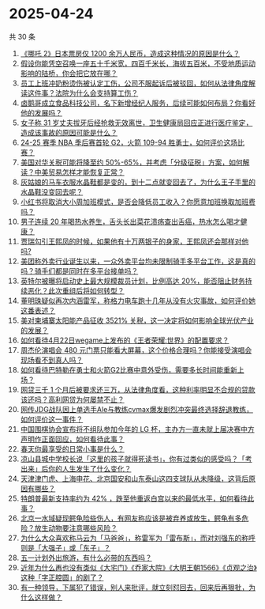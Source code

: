 # 2025-04-24

共 30 条

<!-- BEGIN ZHIHUQUESTIONS -->
<!-- 最后更新时间 Thu Apr 24 2025 14:17:12 GMT+0800 (China Standard Time) -->
1. [《哪吒 2》日本票房仅 1200 余万人民币，造成这种情况的原因是什么？](https://www.zhihu.com/question/1895783391426765300)
1. [假设你能凭空召唤一座五十千米宽，四百千米长，海拔五百米，不受地质运动影响的陆桥，你会把它放在哪？](https://www.zhihu.com/question/1891487479539934000)
1. [员工上班冲奶粉烫伤被认定工伤，公司不服起诉后被驳回，如何从法律角度解读这件事？法院为什么会支持算工伤？](https://www.zhihu.com/question/1898433666088134400)
1. [卤鹅哥成立食品科技公司，名下新增经纪人服务，后续可能如何布局？你看好他的发展吗？](https://www.zhihu.com/question/1895182962032600600)
1. [女子称 31 岁丈夫拔牙后经抢救无效离世，卫生健康局回应正进行医疗鉴定，造成该事故的原因可能是什么？](https://www.zhihu.com/question/1898104114782627300)
1. [24-25 赛季 NBA 季后赛首轮 G2，火箭 109-94 胜勇士，如何评价这场比赛？](https://www.zhihu.com/question/1898675375623628800)
1. [美国对华关税可能将降至约 50%-65%，并考虑「分级征税」方案，如何解读？中美贸易怎样才能恢复正常？](https://www.zhihu.com/question/1898647633666466800)
1. [灰姑娘的马车衣服水晶鞋都是变的，到十二点就变回去了，为什么王子手里的水晶鞋没变回去呢？](https://www.zhihu.com/question/1896872503260980500)
1. [小红书将取消大小周加班模式，是否会降低员工收入？你愿意加班换取加班费吗？](https://www.zhihu.com/question/1898672116817163500)
1. [男子连续 20 年喝热水养生，舌头长出菜花溃疡查出舌癌，热水怎么喝才健康？](https://www.zhihu.com/question/1898644583321138400)
1. [贾瑞勾引王熙凤的时候，如果他有十万两银子的身家，王熙凤还会那样对他吗?](https://www.zhihu.com/question/14352249594)
1. [美团称外卖行业诞生以来，一众外卖平台均未限制骑手多平台工作，这是真的吗？骑手们都是同时在多平台接单吗？](https://www.zhihu.com/question/1897758688107787500)
1. [英特尔被曝将启动史上最大规模裁员计划，比例高达 20%，能否阻止财务持续恶化？此次重组后将如何转型？](https://www.zhihu.com/question/1898331377079903000)
1. [董明珠疑似再次内涵雷军，称格力电车跑十几年从没有火灾事故，如何评价她这番表述？](https://www.zhihu.com/question/1898361869783238100)
1. [美对柬埔寨太阳能产品征收 3521% 关税，这一决定将如何影响全球光伏产业的发展？](https://www.zhihu.com/question/1898121499694589700)
1. [如何看待4月22日wegame上发布的《王者荣耀:世界》的配置要求？](https://www.zhihu.com/question/1897993130172740900)
1. [周杰伦演唱会 480 元门票只能看大屏幕，这个价格合理吗？你能接受演唱会现场看不到真人吗？](https://www.zhihu.com/question/1898659341768291000)
1. [如何看待巴特勒在勇士和火箭G2比赛中意外受伤，需要多长时间能重新上场？](https://www.zhihu.com/question/1898694609414119700)
1. [网贷三千 1 个月后被要求还三万，从法律角度看，这种利率明显不合规的贷款该还吗？高利网贷为何屡禁不止？](https://www.zhihu.com/question/1898364422256289300)
1. [网传JDG战队因上单选手Ale与教练cvmax爆发剧烈冲突最终选择辞退教练，如何评价这一事件？](https://www.zhihu.com/question/1897585133919373000)
1. [中国围棋协会宣布将不组队参加今年的 LG 杯，主办方一直未就上届决赛中方声明作正面回应，如何看待此事？](https://www.zhihu.com/question/1898345189745078500)
1. [春天你最享受的日常小事是什么？](https://www.zhihu.com/question/1894866299877819400)
1. [凉山县城中学校长说「这里的孩子就得死读书」，你有过类似的感受吗？「考出来」后你的人生发生了什么变化？](https://www.zhihu.com/question/1896588574071161300)
1. [天津津门虎、上海申花、北京国安和山东泰山这四支球队从未降级，这背后原因有哪些？](https://www.zhihu.com/question/1898108766580381400)
1. [特朗普最新支持率约为 42% ，跌至他重返白宫以来的最低水平，如何看待此事？](https://www.zhihu.com/question/1897962206496294700)
1. [北京一水域疑现鳄龟险些伤人，有网友称应该是被弃养或放生，鳄龟有多危险？放生动物要注意哪些风险？](https://www.zhihu.com/question/1897667501195752700)
1. [为什么大众喜欢称马云为「马爸爸」，称雷军为「雷布斯」，而对刘强东的称呼则是「大强子」或「东子」？](https://www.zhihu.com/question/1898279638427480800)
1. [五一计划外出旅游，有什么必带的东西吗？](https://www.zhihu.com/question/1898477680787195600)
1. [近年为什么再也没有类似《大宅门》《乔家大院》《大明王朝1566》《贞观之治》这种「字正腔圆」的剧了？](https://www.zhihu.com/question/1896961464666944000)
1. [有一种领导，下属犯了错误，别人来批评，就立刻怼回去，回来后再狠批，为什么这样做？](https://www.zhihu.com/question/1898608195162841000)
<!-- END ZHIHUQUESTIONS -->
